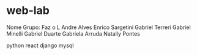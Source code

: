 # web-lab

Nome Grupo: Faz o L
Andre Alves
Enrico Sargetini
Gabriel Terreri 
Gabriel Minelli
Gabriel Duarte
Gabriela Arruda 
Natally Pontes

python
react 
django 
mysql 
